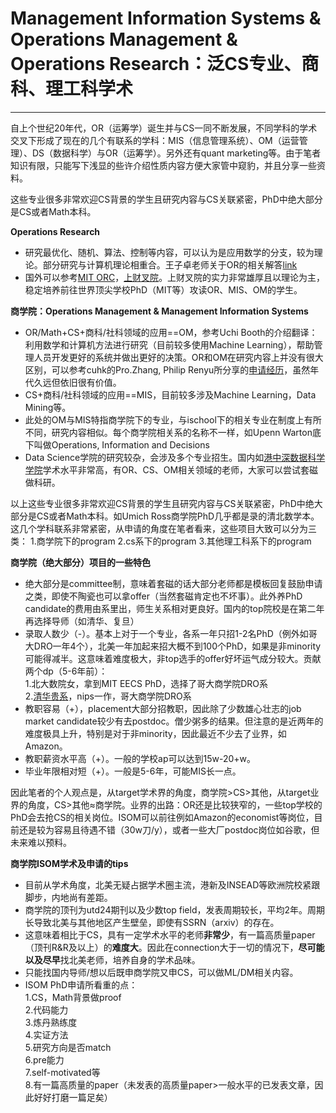 # Management Information Systems & Operations Management & Operations Research：泛CS专业、商科、理工科学术
***
自上个世纪20年代，OR（运筹学）诞生并与CS一同不断发展，不同学科的学术交叉下形成了现在的几个有联系的学科：MIS（信息管理系统）、OM（运营管理）、DS（数据科学）与OR（运筹学）。另外还有quant marketing等。由于笔者知识有限，只能写下浅显的些许介绍性质内容方便大家管中窥豹，并且分享一些资料。

这些专业很多非常欢迎CS背景的学生且研究内容与CS关联紧密，PhD中绝大部分是CS或者Math本科。

**Operations Research**
- 研究最优化、随机、算法、控制等内容，可以认为是应用数学的分支，较为理论。部分研究与计算机理论相重合。王子卓老师关于OR的相关解答[link](https://mypage.cuhk.edu.cn/academics/wangzizhuo/ORFAQ.html)
- 国外可以参考[MIT ORC](https://orc.mit.edu/)，[上财叉院](https://riis.sufe.edu.cn/jxChinese/)。上财叉院的实力非常雄厚且以理论为主，稳定培养前往世界顶尖学校PhD（MIT等）攻读OR、MIS、OM的学生。

**商学院：Operations Management & Management Information Systems**
- OR/Math+CS+商科/社科领域的应用==OM，参考Uchi Booth的介绍翻译：利用数学和计算机方法进行研究（目前较多使用Machine Learning），帮助管理人员开发更好的系统并做出更好的决策。OR和OM在研究内容上并没有很大区别，可以参考cuhk的Pro.Zhang, Philip Renyu所分享的[申请经历](extension://bfdogplmndidlpjfhoijckpakkdjkkil/pdf/viewer.html?file=https%3A%2F%2Frphilipzhang.github.io%2Frphilipzhang%2FOM-PhD-Application.pdf)，虽然年代久远但依旧很有价值。
- CS+商科/社科领域的应用==MIS，目前较多涉及Machine Learning，Data Mining等。
- 此处的OM与MIS特指商学院下的专业，与ischool下的相关专业在制度上有所不同，研究内容相似。每个商学院相关系的名称不一样，如Upenn Warton底下叫做Operations, Information and Decisions
- Data Science学院的研究较杂，会涉及多个专业招生。国内如[港中深数据科学学院](https://sds.cuhk.edu.cn/teacher-search)学术水平非常高，有OR、CS、OM相关领域的老师，大家可以尝试套磁做科研。

以上这些专业很多非常欢迎CS背景的学生且研究内容与CS关联紧密，PhD中绝大部分是CS或者Math本科。如Umich Ross商学院PhD几乎都是录的清北数学本。这几个学科联系非常紧密，从申请的角度在笔者看来，这些项目大致可以分为三类：
1.商学院下的program 
2.cs系下的program 
3.其他理工科系下的program

**商学院（绝大部分）项目的一些特色**
- 绝大部分是committee制，意味着套磁的话大部分老师都是模板回复鼓励申请之类，即使不陶瓷也可以拿offer（当然套磁肯定也不坏事）。此外养PhD candidate的费用由系里出，师生关系相对更良好。国内的top院校是在第二年再选择导师（如清华、复旦）
- 录取人数少（-）。基本上对于一个专业，各系一年只招1-2名PhD（例外如哥大DRO一年4个），北美一年加起来招大概不到100个PhD，如果是非minority可能得减半。这意味着难度极大，非top选手的offer好坏运气成分较大。贡献两个dp（5-6年前）：  
1.北大数院女，拿到MIT EECS PhD，选择了哥大商学院DRO系  
2.[清华贵系](https://www.zhihu.com/people/yuck-77/answers/by_votes)，nips一作，哥大商学院DRO系
- 教职容易（+），placement大部分招教职，因此除了少数雄心壮志的job market candidate较少有去postdoc。僧少粥多的结果。但注意的是近两年的难度极具上升，特别是对于非minority，因此最近不少去了业界，如Amazon。
- 教职薪资水平高（+）。一般的学校ap可以达到15w-20+w。
- 毕业年限相对短（+）。一般是5-6年，可能MIS长一点。

因此笔者的个人观点是，从target学术界的角度，商学院>CS>其他，从target业界的角度，CS>其他≈商学院。业界的出路：OR还是比较狭窄的，一些top学校的PhD会去抢CS的相关岗位。ISOM可以前往例如Amazon的economist等岗位，目前还是较为容易且待遇不错（30w刀/y），或者一些大厂postdoc岗位如谷歌，但未来难以预料。

**商学院ISOM学术及申请的tips**
- 目前从学术角度，北美无疑占据学术圈主流，港新及INSEAD等欧洲院校紧跟脚步，内地尚有差距。
- 商学院的顶刊为utd24期刊以及少数top field，发表周期较长，平均2年。周期长导致北美与其他地区产生壁垒，即使有SSRN（arxiv）的存在。
- 这意味着相比于CS，具有一定学术水平的老师**非常少**，有一篇高质量paper（顶刊R&R及以上）的**难度大**。因此在connection大于一切的情况下，**尽可能以及尽早**找北美老师，培养自身的学术品味。
- 只能找国内导师/想以后既申商学院又申CS，可以做ML/DM相关内容。
- ISOM PhD申请所看重的点：  
1.CS，Math背景做proof  
2.代码能力  
3.炼丹熟练度  
4.实证方法  
5.研究方向是否match  
6.pre能力  
7.self-motivated等  
8.有一篇高质量的paper（未发表的高质量paper>一般水平的已发表文章，因此好好打磨一篇足矣）






